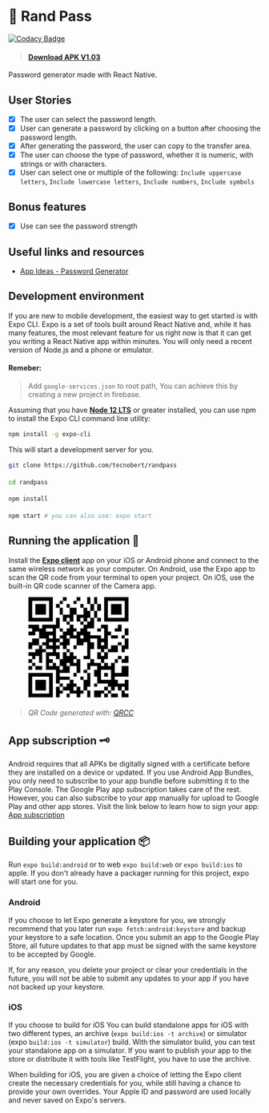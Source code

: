 # 🔐 Rand Pass

[![Codacy Badge](https://api.codacy.com/project/badge/Grade/4776edea5a664de0afc508fe2221b778)](https://app.codacy.com/manual/hebertcisco/randpass_2?utm_source=github.com&utm_medium=referral&utm_content=hebertcisco/randpass&utm_campaign=Badge_Grade_Dashboard)

> #### [Download APK V1.03](https://github.com/hebertcisco/randpass/releases/download/v1.3/randpass-f8730b38189d45649e588b5eac61260f-signed.apk)

Password generator made with React Native.

## User Stories

-   [x] The user can select the password length.
-   [x] User can generate a password by clicking on a button after choosing the password length.
-   [x] After generating the password, the user can copy to the transfer area.
-   [x] The user can choose the type of password, whether it is numeric, with strings or with characters.
-   [x] User can select one or multiple of the following: `Include uppercase letters`, `Include lowercase letters`, `Include numbers`, `Include symbols`

## Bonus features

-   [x] Use can see the password strength

## Useful links and resources

-   [App Ideas - Password Generator
    ](https://github.com/florinpop17/app-ideas/blob/master/Projects/2-Intermediate/Password-Generator.md)

## Development environment

If you are new to mobile development, the easiest way to get started is with Expo CLI. Expo is a set of tools built around React Native and, while it has many features, the most relevant feature for us right now is that it can get you writing a React Native app within minutes. You will only need a recent version of Node.js and a phone or emulator.

#### Remeber:

> Add `google-services.json` to root path, You can achieve this by creating a new project in firebase.


Assuming that you have [**Node 12 LTS**](https://nodejs.org/en/download/) or greater installed, you can use npm to install the Expo CLI command line utility:

```sh
npm install -g expo-cli
```

This will start a development server for you.

```sh
git clone https://github.com/tecnobert/randpass

cd randpass

npm install

npm start # you can also use: expo start
```

## Running the application 🚚

Install the [**Expo client**](https://expo.io/) app on your iOS or Android phone and connect to the same wireless network as your computer. On Android, use the Expo app to scan the QR code from your terminal to open your project. On iOS, use the built-in QR code scanner of the Camera app.

<figure>
<img height='200px' alt='Expo Link' src='.github/images/expo-link-randpass.png'/>
</figure>

> ###### QR Code generated with: [QRCC](https://qrcc.now.sh/)

## App subscription 🗝️

Android requires that all APKs be digitally signed with a certificate before they are installed on a device or updated. If you use Android App Bundles, you only need to subscribe to your app bundle before submitting it to the Play Console. The Google Play app subscription takes care of the rest. However, you can also subscribe to your app manually for upload to Google Play and other app stores. Visit the link below to learn how to sign your app:
[App subscription](https://developer.android.com/studio/publish/app-signing)

## Building your application 📦

Run `expo build:android` or to web `expo build:web` or `expo build:ios` to apple. If you don't already have a packager running for this project, expo will start one for you.

### Android

If you choose to let Expo generate a keystore for you, we strongly recommend that you later run `expo fetch:android:keystore` and backup your keystore to a safe location. Once you submit an app to the Google Play Store, all future updates to that app must be signed with the same keystore to be accepted by Google.

If, for any reason, you delete your project or clear your credentials in the future, you will not be able to submit any updates to your app if you have not backed up your keystore.

### iOS

If you choose to build for iOS
You can build standalone apps for iOS with two different types, an archive (`expo build:ios -t archive`) or simulator (expo `build:ios -t simulator`) build. With the simulator build, you can test your standalone app on a simulator. If you want to publish your app to the store or distribute it with tools like TestFlight, you have to use the archive.

When building for iOS, you are given a choice of letting the Expo client create the necessary credentials for you, while still having a chance to provide your own overrides. Your Apple ID and password are used locally and never saved on Expo's servers.
